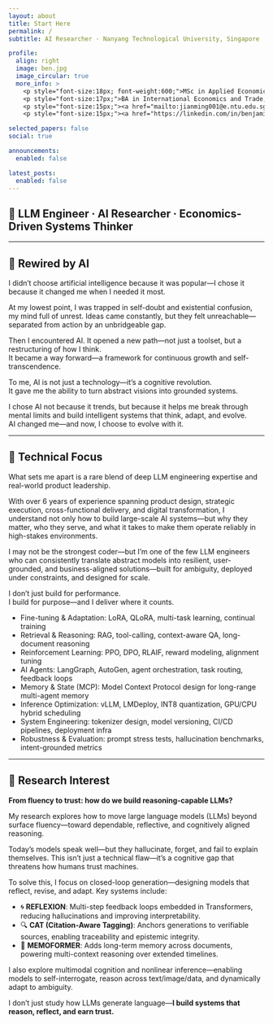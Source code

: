 ```yaml
---
layout: about
title: Start Here
permalink: /
subtitle: AI Researcher · Nanyang Technological University, Singapore

profile:
  align: right
  image: ben.jpg
  image_circular: true
  more_info: >
    <p style="font-size:18px; font-weight:600;">MSc in Applied Economics, Nanyang Technological University</p>
    <p style="font-size:17px;">BA in International Economics and Trade, Nankai University</p>
    <p style="font-size:15px;"><a href="mailto:jianming001@e.ntu.edu.sg">jianming001@e.ntu.edu.sg</a></p>
    <p style="font-size:15px;"><a href="https://linkedin.com/in/benjaminrockefeller" target="_blank">LinkedIn</a></p>

selected_papers: false
social: true

announcements:
  enabled: false

latest_posts:
  enabled: false
---
```


## 🚀 LLM Engineer · AI Researcher · Economics-Driven Systems Thinker

---

## 🔷 Rewired by AI

I didn’t choose artificial intelligence because it was popular—I chose it because it changed me when I needed it most.

At my lowest point, I was trapped in self-doubt and existential confusion, my mind full of unrest. Ideas came constantly, but they felt unreachable—separated from action by an unbridgeable gap.

Then I encountered AI. It opened a new path—not just a toolset, but a restructuring of how I think.  
It became a way forward—a framework for continuous growth and self-transcendence.

To me, AI is not just a technology—it’s a cognitive revolution.  
It gave me the ability to turn abstract visions into grounded systems.

I chose AI not because it trends, but because it helps me break through mental limits and build intelligent systems that think, adapt, and evolve.  
AI changed me—and now, I choose to evolve with it.

---

## 🔷 Technical Focus

What sets me apart is a rare blend of deep LLM engineering expertise and real-world product leadership.

With over 6 years of experience spanning product design, strategic execution, cross-functional delivery, and digital transformation, I understand not only how to build large-scale AI systems—but why they matter, who they serve, and what it takes to make them operate reliably in high-stakes environments.

I may not be the strongest coder—but I’m one of the few LLM engineers who can consistently translate abstract models into resilient, user-grounded, and business-aligned solutions—built for ambiguity, deployed under constraints, and designed for scale.

I don’t just build for performance.  
I build for purpose—and I deliver where it counts.

- Fine-tuning & Adaptation: LoRA, QLoRA, multi-task learning, continual training  
- Retrieval & Reasoning: RAG, tool-calling, context-aware QA, long-document reasoning  
- Reinforcement Learning: PPO, DPO, RLAIF, reward modeling, alignment tuning  
- AI Agents: LangGraph, AutoGen, agent orchestration, task routing, feedback loops  
- Memory & State (MCP): Model Context Protocol design for long-range multi-agent memory  
- Inference Optimization: vLLM, LMDeploy, INT8 quantization, GPU/CPU hybrid scheduling  
- System Engineering: tokenizer design, model versioning, CI/CD pipelines, deployment infra  
- Robustness & Evaluation: prompt stress tests, hallucination benchmarks, intent-grounded metrics  

---

## 🔷 Research Interest

**From fluency to trust: how do we build reasoning-capable LLMs?**

My research explores how to move large language models (LLMs) beyond surface fluency—toward dependable, reflective, and cognitively aligned reasoning.

Today’s models speak well—but they hallucinate, forget, and fail to explain themselves. This isn’t just a technical flaw—it’s a cognitive gap that threatens how humans trust machines.

To solve this, I focus on closed-loop generation—designing models that reflect, revise, and adapt. Key systems include:

- 🌀 **REFLEXION**: Multi-step feedback loops embedded in Transformers, reducing hallucinations and improving interpretability.  
- 🔍 **CAT (Citation-Aware Tagging)**: Anchors generations to verifiable sources, enabling traceability and epistemic integrity.  
- 🧠 **MEMOFORMER**: Adds long-term memory across documents, powering multi-context reasoning over extended timelines.  

I also explore multimodal cognition and nonlinear inference—enabling models to self-interrogate, reason across text/image/data, and dynamically adapt to ambiguity.

I don’t just study how LLMs generate language—**I build systems that reason, reflect, and earn trust.**
